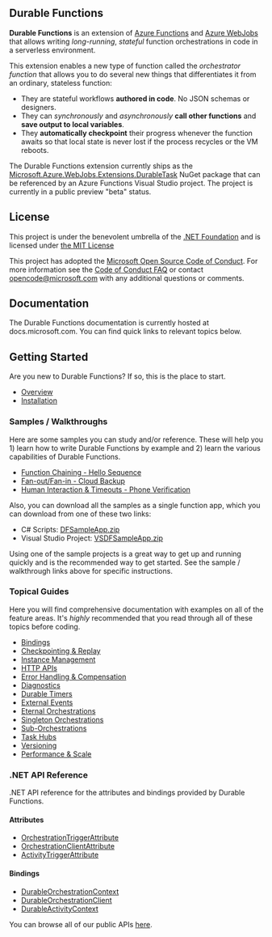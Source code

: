## Durable Functions

**Durable Functions** is an extension of [Azure Functions](https://functions.azure.com) and [Azure WebJobs](https://docs.microsoft.com/en-us/azure/app-service/web-sites-create-web-jobs) that allows writing *long-running*, *stateful* function orchestrations in code in a serverless environment.

This extension enables a new type of function called the *orchestrator function* that allows you to do several new things that differentiates it from an ordinary, stateless function:
* They are stateful workflows **authored in code**. No JSON schemas or designers.
* They can *synchronously* and *asynchronously* **call other functions** and **save output to local variables**.
* They **automatically checkpoint** their progress whenever the function awaits so that local state is never lost if the process recycles or the VM reboots.

The Durable Functions extension currently ships as the [Microsoft.Azure.WebJobs.Extensions.DurableTask](https://www.nuget.org/packages/Microsoft.Azure.WebJobs.Extensions.DurableTask) NuGet package that can be referenced by an Azure Functions Visual Studio project. The project is currently in a public preview "beta" status.

## License

This project is under the benevolent umbrella of the [.NET Foundation](http://www.dotnetfoundation.org/) and is licensed under [the MIT License](https://github.com/Azure/azure-webjobs-sdk/blob/master/LICENSE.txt)

This project has adopted the [Microsoft Open Source Code of Conduct](https://opensource.microsoft.com/codeofconduct/). For more information see the [Code of Conduct FAQ](https://opensource.microsoft.com/codeofconduct/faq/) or contact [opencode@microsoft.com](mailto:opencode@microsoft.com) with any additional questions or comments.

## Documentation
The Durable Functions documentation is currently hosted at docs.microsoft.com. You can find quick links to relevant topics below.

## Getting Started
Are you new to Durable Functions? If so, this is the place to start.
* [Overview](https://docs.microsoft.com/en-us/azure/azure-functions/durable-functions-overview)
* [Installation](https://docs.microsoft.com/en-us/azure/azure-functions/durable-functions-install)

### Samples / Walkthroughs
Here are some samples you can study and/or reference. These will help you 1) learn how to write Durable Functions by example and 2) learn the various capabilities of Durable Functions.
* [Function Chaining - Hello Sequence](https://docs.microsoft.com/en-us/azure/azure-functions/durable-functions-sequence)
* [Fan-out/Fan-in - Cloud Backup](https://docs.microsoft.com/en-us/azure/azure-functions/durable-functions-cloud-backup)
* [Human Interaction & Timeouts - Phone Verification](https://docs.microsoft.com/en-us/azure/azure-functions/durable-functions-phone-verification)

Also, you can download all the samples as a single function app, which you can download from one of these two links:
* C# Scripts: [DFSampleApp.zip](../../raw/master/docfx/files/DFSampleApp.zip)
* Visual Studio Project: [VSDFSampleApp.zip](../../raw/master/docfx/files/VSDFSampleApp.zip)

Using one of the sample projects is a great way to get up and running quickly and is the recommended way to get started. See the sample / walkthrough links above for specific instructions.

### Topical Guides
Here you will find comprehensive documentation with examples on all of the feature areas. It's *highly* recommended that you read through all of these topics before coding.
* [Bindings](https://docs.microsoft.com/en-us/azure/azure-functions/durable-functions-bindings)
* [Checkpointing & Replay](https://docs.microsoft.com/en-us/azure/azure-functions/durable-functions-checkpointing-and-replay)
* [Instance Management](https://docs.microsoft.com/en-us/azure/azure-functions/durable-functions-instance-management)
* [HTTP APIs](https://docs.microsoft.com/en-us/azure/azure-functions/durable-functions-http-api)
* [Error Handling & Compensation](https://docs.microsoft.com/en-us/azure/azure-functions/durable-functions-error-handling)
* [Diagnostics](https://docs.microsoft.com/en-us/azure/azure-functions/durable-functions-diagnostics)
* [Durable Timers](https://docs.microsoft.com/en-us/azure/azure-functions/durable-functions-timers)
* [External Events](https://docs.microsoft.com/en-us/azure/azure-functions/durable-functions-external-events)
* [Eternal Orchestrations](https://docs.microsoft.com/en-us/azure/azure-functions/durable-functions-eternal-orchestrations)
* [Singleton Orchestrations](https://docs.microsoft.com/en-us/azure/azure-functions/durable-functions-singletons)
* [Sub-Orchestrations](https://docs.microsoft.com/en-us/azure/azure-functions/durable-functions-sub-orchestrations)
* [Task Hubs](https://docs.microsoft.com/en-us/azure/azure-functions/durable-functions-task-hubs)
* [Versioning](https://docs.microsoft.com/en-us/azure/azure-functions/durable-functions-versioning)
* [Performance & Scale](https://docs.microsoft.com/en-us/azure/azure-functions/durable-functions-perf-and-scale)
 
### .NET API Reference
.NET API reference for the attributes and bindings provided by Durable Functions.

#### Attributes
* [OrchestrationTriggerAttribute](https://azure.github.io/azure-functions-durable-extension/api/Microsoft.Azure.WebJobs.OrchestrationTriggerAttribute.html)
* [OrchestrationClientAttribute](https://azure.github.io/azure-functions-durable-extension/api/Microsoft.Azure.WebJobs.OrchestrationClientAttribute.html)
* [ActivityTriggerAttribute](https://azure.github.io/azure-functions-durable-extension/api/Microsoft.Azure.WebJobs.ActivityTriggerAttribute.html)

#### Bindings
* [DurableOrchestrationContext](https://azure.github.io/azure-functions-durable-extension/api/Microsoft.Azure.WebJobs.DurableOrchestrationContext.html)
* [DurableOrchestrationClient](https://azure.github.io/azure-functions-durable-extension/api/Microsoft.Azure.WebJobs.DurableOrchestrationClient.html)
* [DurableActivityContext](https://azure.github.io/azure-functions-durable-extension/api/Microsoft.Azure.WebJobs.DurableActivityContext.html)

You can browse all of our public APIs [here](https://azure.github.io/azure-functions-durable-extension/api/Microsoft.Azure.WebJobs.html).
